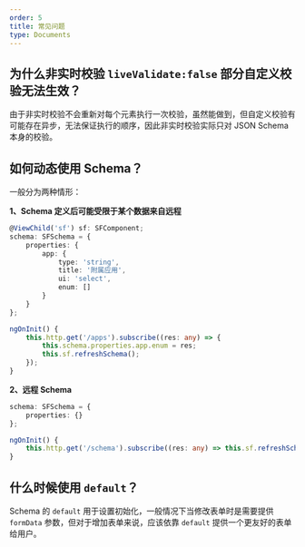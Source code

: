 ```yaml
---
order: 5
title: 常见问题
type: Documents
---
```


## 为什么非实时校验 `liveValidate:false` 部分自定义校验无法生效？

由于非实时校验不会重新对每个元素执行一次校验，虽然能做到，但自定义校验有可能存在异步，无法保证执行的顺序，因此非实时校验实际只对 JSON Schema 本身的校验。

## 如何动态使用 Schema？

一般分为两种情形：

**1、Schema 定义后可能受限于某个数据来自远程**

```ts
@ViewChild('sf') sf: SFComponent;
schema: SFSchema = {
    properties: {
        app: {
            type: 'string',
            title: '附属应用',
            ui: 'select',
            enum: []
        }
    }
};

ngOnInit() {
    this.http.get('/apps').subscribe((res: any) => {
        this.schema.properties.app.enum = res;
        this.sf.refreshSchema();
    });
}
```

**2、远程 Schema**

```ts
schema: SFSchema = {
    properties: {}
};

ngOnInit() {
    this.http.get('/schema').subscribe((res: any) => this.sf.refreshSchema(res));
}
```

## 什么时候使用 `default`？

Schema 的 `default` 用于设置初始化，一般情况下当修改表单时是需要提供 `formData` 参数，但对于增加表单来说，应该依靠 `default` 提供一个更友好的表单给用户。
